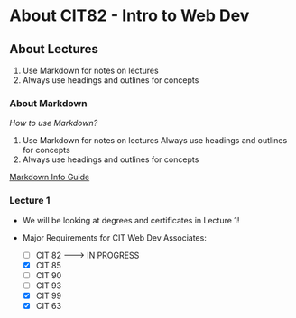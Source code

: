 # About CIT82 - Intro to Web Dev
## About Lectures
1. Use Markdown for notes on lectures
2. Always use headings and outlines for concepts
### About Markdown
*How to use Markdown?*
1. Use Markdown for notes on lectures Always use headings and outlines for concepts
2. Always use headings and outlines for concepts

[Markdown Info Guide](https://www.markdownguide.org/cheat-sheet/)

### Lecture 1

- We will be looking at degrees and certificates in Lecture 1!
- Major Requirements for CIT Web Dev Associates:
  
  - [ ] CIT 82 ---> IN PROGRESS
  - [X] CIT 85
  - [ ] CIT 90 
  - [ ] CIT 93
  - [X] CIT 99
  - [X] CIT 63
